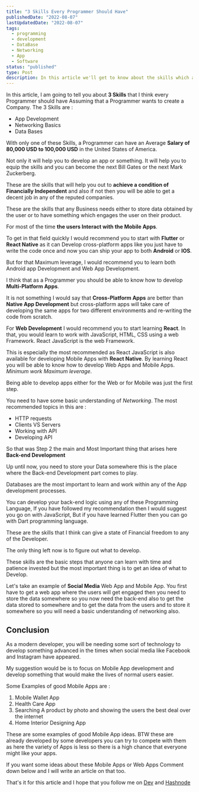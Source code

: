 ```yaml
---
title: "3 Skills Every Programmer Should Have"
publishedDate: "2022-08-07"
lastUpdatedDate: "2022-08-07"
tags:
  - programming
  - development
  - DataBase
  - Networking
  - App
  - Software
status: "published"
type: Post
description: In this article we'll get to know about the skills which almost every developer should have.
---
```


In this article, I am going to tell you about **3 Skills** that I think every Programmer should have Assuming that a Programmer wants to create a Company. The 3 Skills are :

- App Development
- Networking Basics
- Data Bases

With only one of these Skills, a Programmer can have an Average **Salary of 80,000 USD to 100,000 USD** in the United States of America.

Not only it will help you to develop an app or something. It will help you to equip the skills and you can become the next Bill Gates or the next Mark Zuckerberg.

These are the skills that will help you out to **achieve a condition of Financially Independent** and also if not then you will be able to get a decent job in any of the reputed companies.

These are the skills that any Business needs either to store data obtained by the user or to have something which engages the user on their product.

For most of the time **the users Interact with the Mobile Apps**.

To get in that field quickly I would recommend you to start with **Flutter** or **React Native** as it can Develop cross-platform apps like you just have to write the code once and now you can ship your app to both **Android** or **IOS**.

But for that Maximum leverage, I would recommend you to learn both Android app Development and Web App Development.

I think that as a Programmer you should be able to know how to develop **Multi-Platform Apps**.

It is not something I would say that **Cross-Platform Apps** are better than **Native App Development** but cross-platform apps will take care of developing the same apps for two different environments and re-writing the code from scratch.

For **Web Development** I would recommend you to start learning **React**. In that, you would learn to work with JavaScript, HTML, CSS using a web Framework. React JavaScript is the web Framework.

This is especially the most recommended as React JavaScript is also available for developing Mobile Apps with **React Native**. By learning React you will be able to know how to develop Web Apps and Mobile Apps. _Minimum work Maximum leverage_.

Being able to develop apps either for the Web or for Mobile was just the first step.

You need to have some basic understanding of _Networking_. The most recommended topics in this are :

- HTTP requests
- Clients VS Servers
- Working with API
- Developing API

So that was Step 2 the main and Most Important thing that arises here
<br />
**Back-end Development**

Up until now, you need to store your Data somewhere this is the place where the Back-end Development part comes to play.

Databases are the most important to learn and work within any of the App development processes.

You can develop your back-end logic using any of these Programming Language, If you have followed my recommendation then I would suggest you go on with JavaScript, But if you have learned Flutter then you can go with Dart programming language.

These are the skills that I think can give a state of Financial freedom to any of the Developer.

The only thing left now is to figure out what to develop.

These skills are the basic steps that anyone can learn with time and patience invested but the most important thing is to get an idea of what to Develop.

Let's take an example of **Social Media** Web App and Mobile App. You first have to get a web app where the users will get engaged then you need to store the data somewhere so you now need the back-end also to get the data stored to somewhere and to get the data from the users and to store it somewhere so you will need a basic understanding of networking also.

## Conclusion

As a modern developer, you will be needing some sort of technology to develop something advanced in the times when social media like Facebook and Instagram have appeared.

My suggestion would be is to focus on Mobile App development and develop something that would make the lives of normal users easier.

Some Examples of good Mobile Apps are :

1. Mobile Wallet App
2. Health Care App
3. Searching A product by photo and showing the users the best deal over the internet
4. Home Interior Designing App

These are some examples of good Mobile App ideas. BTW these are already developed by some developers you can try to compete with them as here the variety of Apps is less so there is a high chance that everyone might like your apps.

If you want some ideas about these Mobile Apps or Web Apps Comment down below and I will write an article on that too.

That's it for this article and I hope that you follow me on [Dev](https://dev.to/coderaman07) and [Hashnode](https://hashnode.com/coderaman07)
